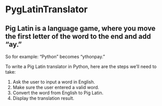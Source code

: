 # PygLatinTranslator

## Pig Latin is a language game, where you move the first letter of the word to the end and add “ay.”
So for example: “Python” becomes “ythonpay.”

To write a Pig Latin translator in Python, here are the steps we’ll need to take:

1. Ask the user to input a word in English.
2. Make sure the user entered a valid word.
3. Convert the word from English to Pig Latin.
4. Display the translation result.
